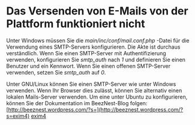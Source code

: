 
# Das Versenden von E-Mails von der Plattform funktioniert nicht

Unter Windows müssen Sie die _main/inc/conf/mail.conf.php_ -Datei für die Verwendung eines SMTP-Servers konfigurieren. Die Akte ist durchaus verständlich. Wenn Sie einen SMTP-Server mit Authentifizierung verwenden, konfigurieren Sie _smtp\_auth_ nach _1_ und definieren Sie einen Benutzer und ein Kennwort. Wenn Sie einen offenen SMTP-Server verwenden, setzen Sie _smtp\_auth_ auf _0_.

Unter GNU/Linux können Sie einen SMTP-Server wie unter Windows verwenden. Wenn Ihr Browser dies zulässt, können Sie alternativ einen lokalen Mails-Server verwenden. Um eine unter Ubuntu zu konfigurieren, können Sie der Dokumentation im BeezNest-Blog folgen: [http://beeznest.wordpress.com/?s=](http://beeznest.wordpress.com/?s=exim4) [exim4](http://beeznest.wordpress.com/?s=exim4)